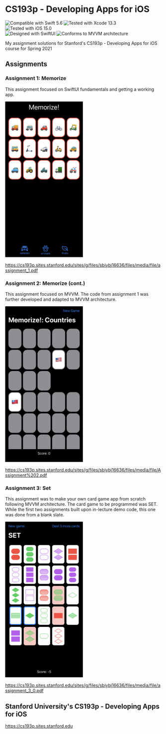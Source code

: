 # CS193p - Developing Apps for iOS
![Compatible with Swift 5.6][swift-version]
![Tested with Xcode 13.3][xcode-version]
![Tested with iOS 15.0][ios-version]
<br />
![Designed with SwiftUI][swiftui]
![Conforms to MVVM architecture][mvvm]

My assignment solutions for Stanford's CS193p - Developing Apps for iOS course for Spring 2021

## Assignments

### Assignment 1: Memorize

This assignment focused on SwiftUI fundamentals and getting a working app.

<img src="Assignment 1/preview.jpg" height="500">

https://cs193p.sites.stanford.edu/sites/g/files/sbiybj16636/files/media/file/assignment_1.pdf

### Assignment 2: Memorize (cont.)

This assignment focused on MVVM. The code from assignment 1 was further developed and adapted
to MVVM architecture.

<img src="Assignment 2/preview.jpg" height="500">

https://cs193p.sites.stanford.edu/sites/g/files/sbiybj16636/files/media/file/Assignment%202.pdf

### Assignment 3: Set

This assignment was to make your own card game app from scratch following MVVM architecture.
The card game to be programmed was SET. While the first two assignments built upon in-lecture
demo code, this one was done from a blank slate.

<img src="Assignment 3/preview.jpg" height="500">

https://cs193p.sites.stanford.edu/sites/g/files/sbiybj16636/files/media/file/assignment_3_0.pdf

## Stanford University's CS193p - Developing Apps for iOS
https://cs193p.sites.stanford.edu

[swift-version]: https://img.shields.io/badge/Swift-5.6-green.svg
[xcode-version]: https://img.shields.io/badge/Xcode-13.3-green.svg
[ios-version]: https://img.shields.io/badge/iOS-15.0-green.svg
[swiftui]: https://img.shields.io/badge/SwiftUI-%20-blue
[mvvm]: https://img.shields.io/badge/MVVM-%20-lightgrey
